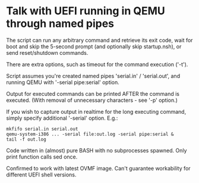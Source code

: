 # Talk with UEFI running in QEMU through named pipes

The script can run any arbitrary command and retrieve its exit code,
wait for boot and skip the 5-second prompt (and optionally skip startup.nsh),
or send reset/shutdown commands.

There are extra options, such as timeout for the command execution ('-t').

Script assumes you're created named pipes 'serial.in' / 'serial.out',
and running QEMU with '-serial pipe:serial' option.

Output for executed commands can be printed AFTER the command is executed.
(With removal of unnecessary characters - see '-p' option.)

If you wish to capture output in realtime for the long executing command,
simply specify additional '-serial' option.
E.g.:

```
mkfifo serial.in serial.out
qemu-system-i386 ... -serial file:out.log -serial pipe:serial &
tail -f out.log
```

Code written in (almost) pure BASH with no subprocesses spawned.
Only print function calls sed once.

Confirmed to work with latest OVMF image.
Can't guarantee workability for different UEFI shell versions.
